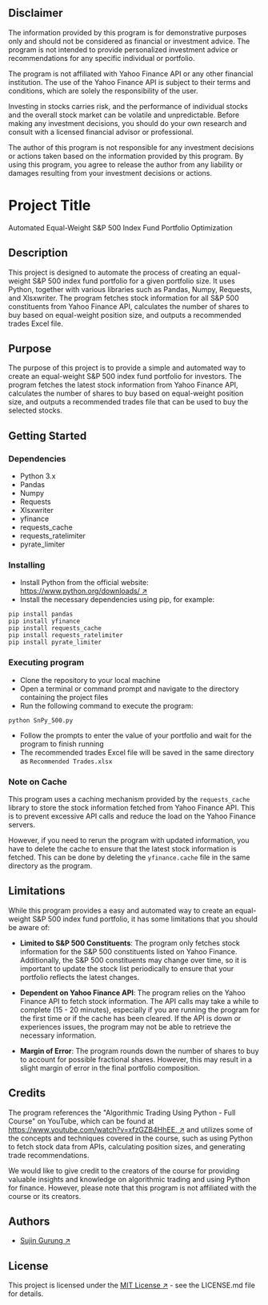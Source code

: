 ## Disclaimer

The information provided by this program is for demonstrative purposes only and should not be considered as financial or investment advice. The program is not intended to provide personalized investment advice or recommendations for any specific individual or portfolio. 

The program is not affiliated with Yahoo Finance API or any other financial institution. The use of the Yahoo Finance API is subject to their terms and conditions, which are solely the responsibility of the user.

Investing in stocks carries risk, and the performance of individual stocks and the overall stock market can be volatile and unpredictable. Before making any investment decisions, you should do your own research and consult with a licensed financial advisor or professional.

The author of this program is not responsible for any investment decisions or actions taken based on the information provided by this program. By using this program, you agree to release the author from any liability or damages resulting from your investment decisions or actions.

# Project Title

Automated Equal-Weight S&P 500 Index Fund Portfolio Optimization

## Description

This project is designed to automate the process of creating an equal-weight S&P 500 index fund portfolio for a given portfolio size. It uses Python, together with various libraries such as Pandas, Numpy, Requests, and Xlsxwriter. The program fetches stock information for all S&P 500 constituents from Yahoo Finance API, calculates the number of shares to buy based on equal-weight position size, and outputs a recommended trades Excel file.

## Purpose

The purpose of this project is to provide a simple and automated way to create an equal-weight S&P 500 index fund portfolio for investors. The program fetches the latest stock information from Yahoo Finance API, calculates the number of shares to buy based on equal-weight position size, and outputs a recommended trades file that can be used to buy the selected stocks.

## Getting Started

### Dependencies

* Python 3.x
* Pandas
* Numpy
* Requests
* Xlsxwriter
* yfinance
* requests_cache
* requests_ratelimiter
* pyrate_limiter

### Installing

* Install Python from the official website: [https://www.python.org/downloads/ ↗](https://www.python.org/downloads/)
* Install the necessary dependencies using pip, for example:
```
pip install pandas
pip install yfinance
pip install requests_cache
pip install requests_ratelimiter
pip install pyrate_limiter
```

### Executing program

* Clone the repository to your local machine
* Open a terminal or command prompt and navigate to the directory containing the project files
* Run the following command to execute the program:
```
python SnPy_500.py
```
* Follow the prompts to enter the value of your portfolio and wait for the program to finish running
* The recommended trades Excel file will be saved in the same directory as `Recommended Trades.xlsx`

### Note on Cache

This program uses a caching mechanism provided by the `requests_cache` library to store the stock information fetched from Yahoo Finance API. This is to prevent excessive API calls and reduce the load on the Yahoo Finance servers.

However, if you need to rerun the program with updated information, you have to delete the cache to ensure that the latest stock information is fetched. This can be done by deleting the `yfinance.cache` file in the same directory as the program.

## Limitations

While this program provides a easy and automated way to create an equal-weight S&P 500 index fund portfolio, it has some limitations that you should be aware of:

* **Limited to S&P 500 Constituents**: The program only fetches stock information for the S&P 500 constituents listed on Yahoo Finance. Additionally, the S&P 500 constituents may change over time, so it is important to update the stock list periodically to ensure that your portfolio reflects the latest changes.

* **Dependent on Yahoo Finance API**: The program relies on the Yahoo Finance API to fetch stock information. The API calls may take a while to complete (15 - 20 minutes), especially if you are running the program for the first time or if the cache has been cleared. If the API is down or experiences issues, the program may not be able to retrieve the necessary information.

* **Margin of Error**: The program rounds down the number of shares to buy to account for possible fractional shares. However, this may result in a slight margin of error in the final portfolio composition.


## Credits

The program references the "Algorithmic Trading Using Python - Full Course" on YouTube, which can be found at [https://www.youtube.com/watch?v=xfzGZB4HhEE, ↗](https://www.youtube.com/watch?v=xfzGZB4HhEE,) and utilizes some of the concepts and techniques covered in the course, such as using Python to fetch stock data from APIs, calculating position sizes, and generating trade recommendations. 

We would like to give credit to the creators of the course for providing valuable insights and knowledge on algorithmic trading and using Python for finance. However, please note that this program is not affiliated with the course or its creators.

## Authors

* [Sujin Gurung ↗](https://github.com/Yokai-Productions)

## License

This project is licensed under the [MIT License ↗](https://opensource.org/licenses/MIT) - see the LICENSE.md file for details.
